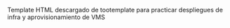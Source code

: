 Template HTML descargado de tootemplate para practicar despliegues de infra y aprovisionamiento de VMS
